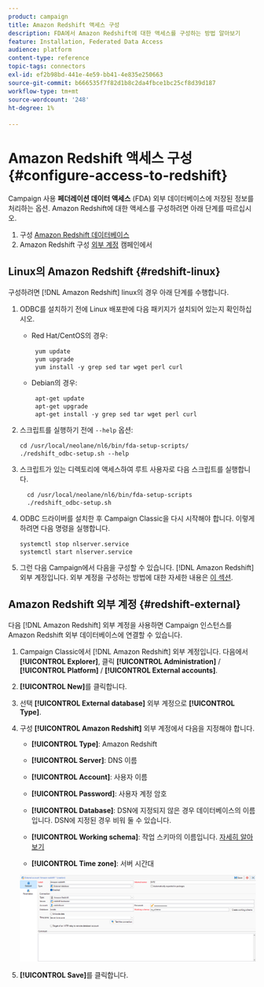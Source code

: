 ```yaml
---
product: campaign
title: Amazon Redshift 액세스 구성
description: FDA에서 Amazon Redshift에 대한 액세스를 구성하는 방법 알아보기
feature: Installation, Federated Data Access
audience: platform
content-type: reference
topic-tags: connectors
exl-id: ef2b98bd-441e-4e59-bb41-4e835e250663
source-git-commit: b666535f7f82d1b8c2da4fbce1bc25cf8d39d187
workflow-type: tm+mt
source-wordcount: '248'
ht-degree: 1%

---
```


# Amazon Redshift 액세스 구성 {#configure-access-to-redshift}

Campaign 사용 **페더레이션 데이터 액세스** (FDA) 외부 데이터베이스에 저장된 정보를 처리하는 옵션. Amazon Redshift에 대한 액세스를 구성하려면 아래 단계를 따르십시오.

1. 구성 [Amazon Redshift 데이터베이스](#configuring-redshift)
1. Amazon Redshift 구성 [외부 계정](#redshift-external) 캠페인에서

## Linux의 Amazon Redshift {#redshift-linux}

구성하려면 [!DNL Amazon Redshift] linux의 경우 아래 단계를 수행합니다.

1. ODBC를 설치하기 전에 Linux 배포판에 다음 패키지가 설치되어 있는지 확인하십시오.

   * Red Hat/CentOS의 경우:

     ```
      yum update
      yum upgrade
      yum install -y grep sed tar wget perl curl
     ```

   * Debian의 경우:

     ```
      apt-get update
      apt-get upgrade
      apt-get install -y grep sed tar wget perl curl
     ```

1. 스크립트를 실행하기 전에 `--help` 옵션:

   ```
   cd /usr/local/neolane/nl6/bin/fda-setup-scripts/
   ./redshift_odbc-setup.sh --help
   ```

1. 스크립트가 있는 디렉토리에 액세스하여 루트 사용자로 다음 스크립트를 실행합니다.

   ```
     cd /usr/local/neolane/nl6/bin/fda-setup-scripts
     ./redshift_odbc-setup.sh
   ```

1. ODBC 드라이버를 설치한 후 Campaign Classic을 다시 시작해야 합니다. 이렇게 하려면 다음 명령을 실행합니다.

   ```
   systemctl stop nlserver.service
   systemctl start nlserver.service
   ```

1. 그런 다음 Campaign에서 다음을 구성할 수 있습니다. [!DNL Amazon Redshift] 외부 계정입니다. 외부 계정을 구성하는 방법에 대한 자세한 내용은 [이 섹션](#redshift-external).

## Amazon Redshift 외부 계정 {#redshift-external}

다음 [!DNL Amazon Redshift] 외부 계정을 사용하면 Campaign 인스턴스를 Amazon Redshift 외부 데이터베이스에 연결할 수 있습니다.

1. Campaign Classic에서 [!DNL Amazon Redshift] 외부 계정입니다. 다음에서 **[!UICONTROL Explorer]**, 클릭 **[!UICONTROL Administration]** / **[!UICONTROL Platform]** / **[!UICONTROL External accounts]**.

1. **[!UICONTROL New]**&#x200B;를 클릭합니다.

1. 선택 **[!UICONTROL External database]** 외부 계정으로 **[!UICONTROL Type]**.

1. 구성 **[!UICONTROL Amazon Redshift]** 외부 계정에서 다음을 지정해야 합니다.

   * **[!UICONTROL Type]**: Amazon Redshift

   * **[!UICONTROL Server]**: DNS 이름

   * **[!UICONTROL Account]**: 사용자 이름

   * **[!UICONTROL Password]**: 사용자 계정 암호

   * **[!UICONTROL Database]**: DSN에 지정되지 않은 경우 데이터베이스의 이름입니다. DSN에 지정된 경우 비워 둘 수 있습니다.

   * **[!UICONTROL Working schema]**: 작업 스키마의 이름입니다. [자세히 알아보기](https://docs.aws.amazon.com/redshift/latest/dg/r_Schemas_and_tables.html)

   * **[!UICONTROL Time zone]**: 서버 시간대

   ![](assets/amazon_redshift.png)

1. **[!UICONTROL Save]**&#x200B;를 클릭합니다.
